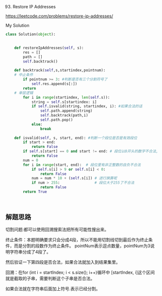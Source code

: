 ## 
93. Restore IP Addresses

https://leetcode.com/problems/restore-ip-addresses/

My Solution

```python
class Solution(object):
    
    
    def restoreIpAddresses(self, s):
        res = []
        path = []
        self.backtrack()
        
    def backtrack(self,s,startindex,pointnum):
    # 中止条件
        if pointnum >= 3: #判断是否有三个分割符号了
            self.res.append(s[:])
        return
    # 单层逻辑
        for i in range(startindex, len(self.s)):   
            string = self.s[startindex: i] 
            if self.isvalid(string, startindex, i): #如果合法的话
                self.path.append(string)
                self.backtrack(path,i)
                self.path.pop()
            else:
                break
            
    def isvalid(self, s, start, end): #判断一个段位是否是有效段位
        if start > end:
            return False
        if self.s[start] == 0 and start != end: # 段位以0开头的数字不合法, start = end为单独一个0
            return False
        num = 0
        for i in range(start, end):  # 段位里有非正整数的自负不合法
            if self.s[i] > 9 or self.s[i] < 0:
                return False
            num = num * 10 + (self.s[i]) # 进行换算呢
            if num > 255:                # 段位大于255了不合法
                return False
        return True
        
        
```
## 解题思路
切割问题:都可以使用回溯搜索法把所有可能性搜出来。

终止条件：本题明确要求只会分成4段，所以不能用切割线切到最后作为终止条件，而是分割的段数作为终止条件。 pointNum表示逗点数量，pointNum为3说明字符串分成了4段了。 

然后验证一下第四段是否合法，如果合法就加入到结果集里。

回溯：在for (int i = startIndex; i < s.size(); i++)循环中 [startIndex, i]这个区间就是截取的子串，需要判断这个子串是否合法。

如果合法就在字符串后面加上符号.表示已经分割。
